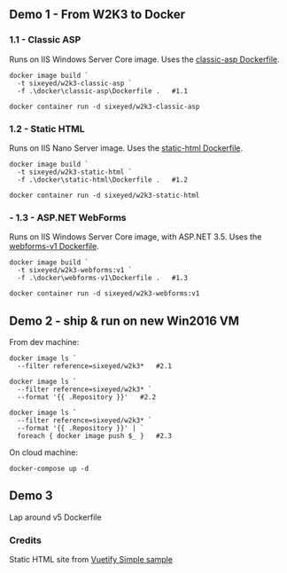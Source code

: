 
## Demo 1 - From W2K3 to Docker

### 1.1 - Classic ASP

Runs on IIS Windows Server Core image. Uses the [classic-asp Dockerfile](./docker/classic-asp/Dockerfile).

```
docker image build `
  -t sixeyed/w2k3-classic-asp `
  -f .\docker\classic-asp\Dockerfile .   #1.1

docker container run -d sixeyed/w2k3-classic-asp
```

### 1.2 - Static HTML

Runs on IIS Nano Server image. Uses the [static-html Dockerfile](./docker/static-html/Dockerfile).

```
docker image build `
  -t sixeyed/w2k3-static-html `
  -f .\docker\static-html\Dockerfile .   #1.2

docker container run -d sixeyed/w2k3-static-html
```

### - 1.3 - ASP.NET WebForms

Runs on IIS Windows Server Core image, with ASP.NET 3.5. Uses the [webforms-v1 Dockerfile](./docker/webforms-v1/Dockerfile).

```
docker image build `
  -t sixeyed/w2k3-webforms:v1 `
  -f .\docker\webforms-v1\Dockerfile .   #1.3

docker container run -d sixeyed/w2k3-webforms:v1
```

## Demo 2 - ship & run on new Win2016 VM

From dev machine:

```
docker image ls `
  --filter reference=sixeyed/w2k3*   #2.1

docker image ls `
  --filter reference=sixeyed/w2k3* `
  --format '{{ .Repository }}'   #2.2

docker image ls `
  --filter reference=sixeyed/w2k3* `
  --format '{{ .Repository }}' | `
  foreach { docker image push $_ }   #2.3
```

On cloud machine:

```
docker-compose up -d
```

## Demo 3

Lap around v5 Dockerfile


### Credits

Static HTML site from [Vuetify Simple sample](https://github.com/vuetifyjs/simple)